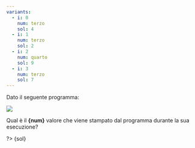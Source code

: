 ```yaml
---
variants:
  - i: 0
    num: terzo
    sol: 4
  - i: 1
    num: terzo
    sol: 2
  - i: 2
    num: quarto
    sol: 9
  - i: 3
    num: terzo
    sol: 7
---
```


Dato il seguente programma:

![](es11-{i}.svg?w=292)

Qual è il **{num}** valore che viene stampato dal programma durante la sua esecuzione?

?> {sol}
